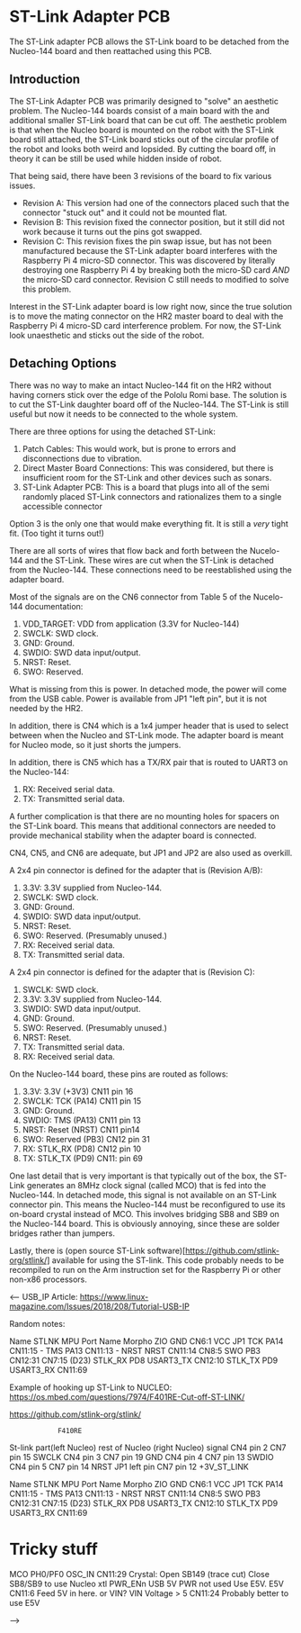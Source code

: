 # ST-Link Adapter PCB

The ST-Link adapter PCB allows the ST-Link board to be detached from the Nucleo-144 board
and then reattached using this PCB.

## Introduction

The ST-Link Adapter PCB was primarily designed to "solve" an aesthetic problem.
The Nucleo-144 boards consist of a main board with the and additional smaller ST-Link board
that can be cut off.
The aesthetic problem is that when the Nucleo board is mounted on the robot
with the ST-Link board still attached,
the ST-Link board sticks out of the circular profile of the robot and looks both weird and lopsided.
By cutting the board off, in theory it can be still be used while hidden inside of robot.

That being said, there have been 3 revisions of the board to fix various issues.

* Revision A:
  This version had one of the connectors placed such that the connector "stuck out"
  and it could not be mounted flat.
* Revision B:
  This revision fixed the connector position,
  but it still did not work because it turns out the pins got swapped.
* Revision C:
  This revision fixes the pin swap issue, but has not been manufactured
  because the ST-Link adapter board interferes with the Raspberry Pi 4 micro-SD connector.
  This was discovered by literally destroying one Raspberry Pi 4
  by breaking both the micro-SD card *AND* the micro-SD card connector.
  Revision C still needs to modified to solve this problem.

Interest in the ST-Link adapter board is low right now,
since the true solution is to move the mating connector on the HR2 master board
to deal with the Raspberry Pi 4 micro-SD card interference problem.
For now, the ST-Link look unaesthetic and sticks out the side of the robot.

## Detaching Options

There was no way to make an intact Nucleo-144 fit on the HR2
without having corners stick over the edge of the Pololu Romi base.
The solution is to cut the ST-Link daughter board off of the Nucleo-144.
The ST-Link is still useful but now it needs to be connected to the whole system.

There are three options for using the detached ST-Link:

1. Patch Cables:
   This would work, but is prone to errors and disconnections due to vibration.
2. Direct Master Board Connections:
   This was considered, but there is insufficient room for the ST-Link and
   other devices such as sonars.
3. ST-Link Adapter PCB:
   This is a board that plugs into all of the semi randomly placed ST-Link connectors
   and rationalizes them to a single accessible connector

Option 3 is the only one that would make everything fit.
It is still a *very* tight fit.
(Too tight it turns out!)

There are all sorts of wires that flow back and forth between the Nucelo-144 and the ST-Link.
These wires are cut when the ST-Link is detached from the Nucleo-144.
These connections need to be reestablished using the adapter board.

Most of the signals are on the CN6 connector from Table 5 of the Nucelo-144 documentation:

1. VDD_TARGET: VDD from application (3.3V for Nucleo-144)
2. SWCLK: SWD clock.
3. GND: Ground.
4. SWDIO: SWD data input/output.
5. NRST: Reset.
6. SWO: Reserved.

What is missing from this is power.
In detached mode, the power will come from the USB cable.
Power is available from JP1 "left pin", but it is not needed by the HR2.

In addition, there is CN4 which is a 1x4 jumper header that is used to select between when
the Nucleo and ST-Link mode.
The adapter board is meant for Nucleo mode, so it just shorts the jumpers.

In addition, there is CN5 which has a TX/RX pair that is routed to UART3 on the Nucleo-144:

1. RX: Received serial data.
2. TX: Transmitted serial data.

A further complication is that there are no mounting holes for spacers on the ST-Link board.
This means that additional connectors are needed to provide mechanical stability when the
adapter board is connected.

CN4, CN5, and CN6 are adequate, but JP1 and JP2 are also used as overkill.

A 2x4 pin connector is defined for the adapter that is (Revision A/B):

1. 3.3V: 3.3V supplied from Nucleo-144.
2. SWCLK: SWD clock.
3. GND: Ground.
4. SWDIO: SWD data input/output.
5. NRST: Reset.
6. SWO: Reserved. (Presumably unused.)
7. RX: Received serial data.
8. TX: Transmitted serial data.

A 2x4 pin connector is defined for the adapter that is (Revision C):

1. SWCLK: SWD clock.
2. 3.3V: 3.3V supplied from Nucleo-144.
3. SWDIO: SWD data input/output.
4. GND: Ground.
5. SWO: Reserved. (Presumably unused.)
6. NRST: Reset.
7. TX: Transmitted serial data.
8. RX: Received serial data.

On the Nucleo-144 board, these pins are routed as follows:

1. 3.3V: 3.3V (+3V3) CN11 pin 16
2. SWCLK: TCK (PA14) CN11 pin 15
3. GND: Ground.
4. SWDIO: TMS (PA13) CN11 pin 13
5. NRST: Reset (NRST) CN11 pin14
6. SWO: Reserved (PB3) CN12 pin 31
7. RX: STLK_RX (PD8) CN12 pin 10
8. TX: STLK_TX (PD9) CN11:  pin 69

One last detail that is very important is that typically out of the box,
the ST-Link generates an 8MHz clock signal (called MCO) that is fed into the Nucleo-144.
In detached mode, this signal is not available on an ST-Link connector pin.
This means the Nucleo-144 must be reconfigured to use its on-board crystal instead of MCO.
This involves bridging SB8 and SB9 on the Nucleo-144 board.
This is obviously annoying, since these are solder bridges rather than jumpers.

Lastly, there is
(open source ST-Link software)[https://github.com/stlink-org/stlink/] available for
using the ST-link.
This code probably needs to be recompiled to run on the Arm instruction set for the Raspberry Pi
or other non-x86 processors.

<--
USB_IP Article:
    https://www.linux-magazine.com/Issues/2018/208/Tutorial-USB-IP


Random notes:

Name      STLNK      MPU Port Name   Morpho      ZIO
GND       CN6:1
VCC       JP1
TCK                  PA14            CN11:15     -
TMS                  PA13            CN11:13     -
NRST                 NRST            CN11:14     CN8:5
SWO                  PB3             CN12:31     CN7:15 (D23)
STLK_RX              PD8 USART3_TX   CN12:10
STLK_TX              PD9 USART3_RX   CN11:69


Example of hooking up ST-Link to NUCLEO:
     https://os.mbed.com/questions/7974/F401RE-Cut-off-ST-LINK/

https://github.com/stlink-org/stlink/

				F410RE
St-link part(left Nucleo)	rest of Nucleo (right Nucleo)	signal
CN4 pin 2			CN7 pin 15			SWCLK
CN4 pin 3			CN7 pin 19			GND
CN4 pin 4			CN7 pin 13			SWDIO
CN4 pin 5			CN7 pin 14			NRST
JP1 left pin			CN7 pin 12			+3V_ST_LINK

Name      STLNK      MPU Port Name   Morpho      ZIO
GND       CN6:1
VCC       JP1
TCK                  PA14            CN11:15     -
TMS                  PA13            CN11:13     -
NRST                 NRST            CN11:14     CN8:5
SWO                  PB3             CN12:31     CN7:15 (D23)
STLK_RX              PD8 USART3_TX   CN12:10
STLK_TX              PD9 USART3_RX   CN11:69

# Tricky stuff
MCO                  PH0/PF0 OSC_IN  CN11:29                       Crystal: Open SB149 (trace cut)
                                                                   Close SB8/SB9 to use Nucleo xtl
PWR_ENn              USB 5V PWR      not used                      Use E5V.
E5V                                  CN11:6                        Feed 5V in here. or VIN?
VIN                  Voltage > 5     CN11:24                       Probably better to use E5V

-->
